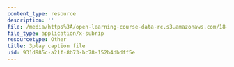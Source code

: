 ```yaml
---
content_type: resource
description: ''
file: /media/https%3A/open-learning-course-data-rc.s3.amazonaws.com/18-03sc-differential-equations-fall-2011/931d985ca21f8b73bc78152b4dbdff5e_JbuG6u2ko_0.srt
file_type: application/x-subrip
resourcetype: Other
title: 3play caption file
uid: 931d985c-a21f-8b73-bc78-152b4dbdff5e
---
```

